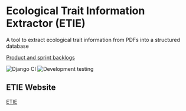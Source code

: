 # Ecological Trait Information Extractor (ETIE)
A tool to extract ecological trait information from PDFs into a structured database 

[Product and sprint backlogs](https://github.com/orgs/IELuomus/projects/2)



![Django CI](https://github.com/IELuomus/extractiontool/workflows/Django%20CI/badge.svg)
![Development testing](https://github.com/IELuomus/extractiontool/workflows/Development%20testing/badge.svg)

<!-- ..... -->
## ETIE Website
<a href=https://etie.it.helsinki.fi/ >ETIE</a>



